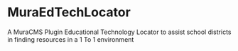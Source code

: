 MuraEdTechLocator
=================

A MuraCMS Plugin Educational Technology Locator to assist school districts in finding resources in a 1 To 1 environment
